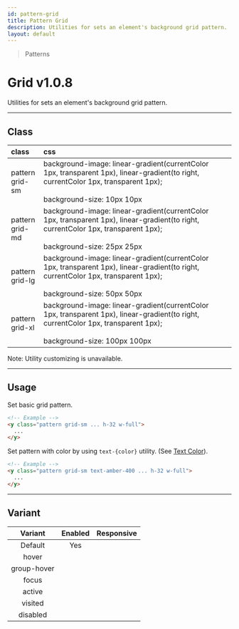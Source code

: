 ```yaml
---
id: pattern-grid
title: Pattern Grid
description: Utilities for sets an element's background grid pattern.
layout: default
---
```


> Patterns

# Grid <span class="ml-1 px-2 py-1 text-sm text-gray-600 bg-gray-300">v1.0.8</span>

Utilities for sets an element's background grid pattern.

---

## Class

| <span class="px-3 py-1 text-white bg-charcoal-100 rounded-full">class</span> | <span class="px-3 py-1 text-white bg-charcoal-100 rounded-full">css</span> | |
|:--|:--|:-:|
| pattern <br> grid-sm | background-image: linear-gradient(currentColor 1px, transparent 1px), linear-gradient(to right, currentColor 1px, transparent 1px); <br><br> background-size: 10px 10px | <y class="pattern grid-sm w-32 h-56"></y> |
| pattern <br> grid-md | background-image: linear-gradient(currentColor 1px, transparent 1px), linear-gradient(to right, currentColor 1px, transparent 1px); <br><br> background-size: 25px 25px | <y class="pattern grid-md w-32 h-56"></y> |
| pattern <br> grid-lg | background-image: linear-gradient(currentColor 1px, transparent 1px), linear-gradient(to right, currentColor 1px, transparent 1px); <br><br> background-size: 50px 50px | <y class="pattern grid-lg w-32 h-56"></y> |
| pattern <br> grid-xl | background-image: linear-gradient(currentColor 1px, transparent 1px), linear-gradient(to right, currentColor 1px, transparent 1px); <br><br> background-size: 100px 100px | <y class="pattern grid-xl w-32 h-56"></y> |

<y class="m-4 p-3 border-l-8 border-gray-600 text-sm text-gray-600 bg-gray-200">
  <span class="pr-1 font-semibold">
    Note:
  </span>
  Utility customizing is unavailable.
</y>

---

## Usage

Set basic grid pattern.

<y class="px-4 my-2 mx-auto w-56">
  <y class="pattern grid-sm h-32"></y>
</y>


```html
<!-- Example -->
<y class="pattern grid-sm ... h-32 w-full">
  ...
</y>
```

Set pattern with color by using `text-{color}` utility. (See [Text Color](/text-color/)).

<y class="px-4 my-2 mx-auto w-56">
  <y class="pattern grid-sm h-32 text-amber-400"></y>
</y>


```html
<!-- Example -->
<y class="pattern grid-sm text-amber-400 ... h-32 w-full">
  ...
</y>
```

---

## Variant

| <span class="font-semibold underline">Variant</span> | <span class="font-semibold underline">Enabled</span> | <span class="font-semibold underline">Responsive</span> |
|:-:|:-:|:-:|
| Default | Yes | |
| hover| | |
| group-hover | | |
| focus | | |
| active | | |
| visited | | |
| disabled | | |